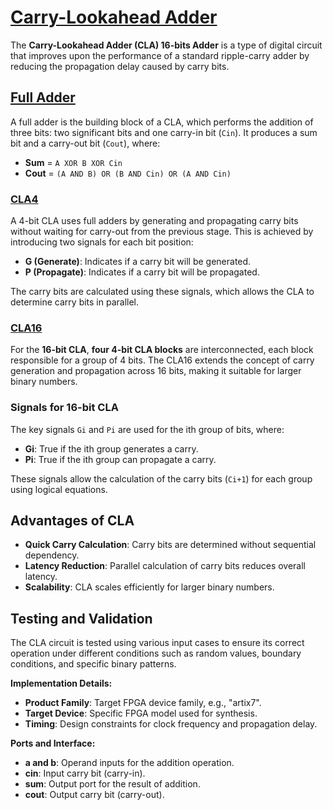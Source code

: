 # [Carry-Lookahead Adder](./CLA16.pdf)

The **Carry-Lookahead Adder (CLA) 16-bits Adder** is a type of digital circuit that improves upon the performance of a standard ripple-carry adder by reducing the propagation delay caused by carry bits.

## [Full Adder](https://en.wikipedia.org/wiki/Adder_(electronics)#Full_adder)

A full adder is the building block of a CLA, which performs the addition of three bits: two significant bits and one carry-in bit (`Cin`). It produces a sum bit and a carry-out bit (`Cout`), where:

- **Sum** = `A XOR B XOR Cin`
- **Cout** = `(A AND B) OR (B AND Cin) OR (A AND Cin)`

### [CLA4](https://en.wikipedia.org/wiki/Lookahead_carry_unit)

A 4-bit CLA uses full adders by generating and propagating carry bits without waiting for carry-out from the previous stage. This is achieved by introducing two signals for each bit position:

- **G (Generate)**: Indicates if a carry bit will be generated.
- **P (Propagate)**: Indicates if a carry bit will be propagated.

The carry bits are calculated using these signals, which allows the CLA to determine carry bits in parallel.

### [CLA16](https://en.wikipedia.org/wiki/Lookahead_carry_unit)

For the **16-bit CLA**, **four 4-bit CLA blocks** are interconnected, each block responsible for a group of 4 bits. The CLA16 extends the concept of carry generation and propagation across 16 bits, making it suitable for larger binary numbers.

### Signals for 16-bit CLA

The key signals `Gi` and `Pi` are used for the ith group of bits, where:

- **Gi**: True if the ith group generates a carry.
- **Pi**: True if the ith group can propagate a carry.

These signals allow the calculation of the carry bits (`Ci+1`) for each group using logical equations.

## Advantages of CLA

- **Quick Carry Calculation**: Carry bits are determined without sequential dependency.
- **Latency Reduction**: Parallel calculation of carry bits reduces overall latency.
- **Scalability**: CLA scales efficiently for larger binary numbers.

## Testing and Validation

The CLA circuit is tested using various input cases to ensure its correct operation under different conditions such as random values, boundary conditions, and specific binary patterns.

**Implementation Details:**

- **Product Family**: Target FPGA device family, e.g., "artix7".
- **Target Device**: Specific FPGA model used for synthesis.
- **Timing**: Design constraints for clock frequency and propagation delay.

**Ports and Interface:**

- **a and b**: Operand inputs for the addition operation.
- **cin**: Input carry bit (carry-in).
- **sum**: Output port for the result of addition.
- **cout**: Output carry bit (carry-out).
